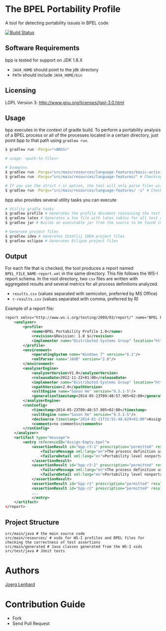 The BPEL Portability Profile 
===

A tool for detecting portability issues in BPEL code

[![Build Status](https://travis-ci.org/uniba-dsg/bpp.png)](https://travis-ci.org/uniba-dsg/bpp)

## Software Requirements
bpp is tested for support on JDK 1.8.X
- `JAVA_HOME` should point to the jdk directory
- `PATH` should include `JAVA_HOME/bin`

## Licensing
LGPL Version 3: http://www.gnu.org/licenses/lgpl-3.0.html

## Usage
bpp executes in the context of gradle build.
To perform a portability analysis of a BPEL process or all of the processes located in a certain directory, just point bpp to that path using `gradlew run`.
```bash
$ gradlew run -Pargs="<ARGS>"

# usage: <path-to-files>

# Examples
$ gradlew run -Pargs="src/main/resources/language-features/basic-activities/Assign-Empty.bpel" # Checking a process definition from the test directory 
$ gradlew run -Pargs="src/main/resources/language-features/" # Checking all process definitions in the test directory 

# If you use the strict (-s) option, the tool will only parse files with the http://docs.oasis-open.org/wsbpel/2.0/process/executable namespace
$ gradlew run -Pargs="src/main/resources/language-features/ -s" # Checking all process definitions with the proper BPEL namespace in the test directory 
````

bpp also provides several utility tasks you can execute
```bash
# Utility gradle tasks
$ gradlew profile # Generates the profile document containing the test assertions
$ gradlew latex # Generates a tex file with latex tables for all test assertions
$ gradlew jar # Builds an executable jar from the source to be found in `/build/libs`

# Generate project files 
$ gradlew idea # Generates Intellij IDEA project files
$ gradlew eclipse # Generates Eclipse project files
```

## Output

For each file that is checked, the tool produces a report named `BPEL_FILE_NAME-report.xml` in the same directory.
This file follows the WS-I report schema.
In the root directory, two `csv` files are written with aggregated results and several metrics for all process definitions analyzed.
- `results.csv` (values separated with semicolon, preferred by MS Office)
- `r-results.csv` (values separated with comma, preferred by R)

Example of a report file:
```xml
report xmlns="http://www.ws-i.org/testing/2009/03/report/" name="BPEL Portability Profile Test Report" timestamp="2014-05-23T09:48:57.905+02:00">
    <analyzer>
        <profile>
            <name>BPEL Portability Profile 1.0</name>
            <revision>$Revision: 1.0 $</revision>
            <implementer name="Distributed Systems Group" location="http://www.uni-bamberg.de/en/pi"/>
        </profile>
        <environment>
            <operatingSystem name="Windows 7" version="6.1"/>
            <xmlParser name="JAXB" version="2.0"/>
        </environment>
        <analyzerEngine>
            <analyzerVersion>V1.0</analyzerVersion>
            <releaseDate>2012-11-22+01:00</releaseDate>
            <implementer name="Distributed Systems Group" location="http://www.uni-bamberg.de/en/pi"/>
            <xpathVersion>2.0</xpathVersion>
            <xsltEngine name="Saxon He" version="9.5.1-5"/>
            <generationTimestamp>2014-05-23T09:48:57.905+02:00</generationTimestamp>
        </analyzerEngine>
        <runConfig>
            <timestamp>2014-05-23T09:48:57.905+02:00</timestamp>
            <xsltEngine name="Saxon He" version="9.5.1-5"/>
            <docSource timestamp="2014-01-21T15:51:48.629+01:00">Assign-Empty.bpel</docSource>
            <comments>no comments</comments>
        </runConfig>
    </analyzer>
    <artifact type="message">
        <entry referenceID="Assign-Empty.bpel">
            <assertionResult id="bpp-r3-1" prescription="permitted" result="warning">
                <failureMessage xml:lang="en">The process definition uses the empty variant for a from-spec in a &lt;copy&gt; construct</failureMessage>
                <failureDetail xml:lang="en">Portability level nonportable, Degree: 9: Warning in line 20</failureDetail>
            </assertionResult>
            <assertionResult id="bpp-r3-2" prescription="permitted" result="warning">
                <failureMessage xml:lang="en">The process definition uses the empty variant for a to-spec in a &lt;copy&gt; construct.</failureMessage>
                <failureDetail xml:lang="en">Portability level nonportable, Degree: 9: Warning in line 21</failureDetail>
            </assertionResult>
            <assertionResult id="bpp-r1" prescription="permitted" result="passed"/>
            <assertionResult id="bpp-r2" prescription="permitted" result="passed"/>
            ...
            </entry>
    </artifact>
</report>
```

## Project Structure

    src/main/java # the main source code
    src/main/resources/ # xsds for WS-I profiles and BPEL files for checking the correctness of test assertions
    src/main/generated # Java classes generated from the WS-I xsds
    src/test/java # JUnit tests 

# Authors 

[Joerg Lenhard](http://www.uni-bamberg.de/pi/team/lenhard-joerg/)

# Contribution Guide

- Fork
- Send Pull Request

